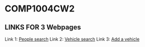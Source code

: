 ﻿# COMP1004CW2

## LINKS FOR 3 Webpages

Link 1: [People search]([https://link-url-here.org](https://extremedose.github.io/COMP1004CW2/)people.html)
Link 2: [Vehicle search]([https://link-url-here.org](https://extremedose.github.io/COMP1004CW2/)vehicle.html)
Link 3: [Add a vehicle]([https://link-url-here.org](https://extremedose.github.io/COMP1004CW2/)add-vehicle.html)

